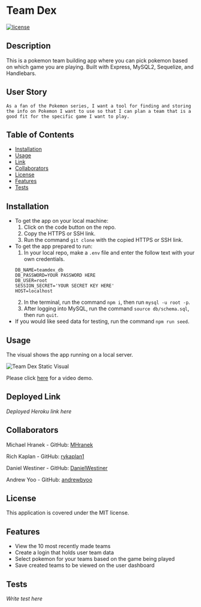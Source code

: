 # Team Dex
[![license](https://img.shields.io/badge/license-MIT-blue)](./LICENSE)
## Description
This is a pokemon team building app where you can pick pokemon based on which game you are playing. Built with Express, MySQL2, Sequelize, and Handlebars.

## User Story
```
As a fan of the Pokemon series, I want a tool for finding and storing the info on Pokemon I want to use so that I can plan a team that is a good fit for the specific game I want to play.
```

## Table of Contents
- [Installation](#installation)
- [Usage](#usage)
- [Link](#link)
- [Collaborators](#collaborators)
- [License](#license)
- [Features](#features)
- [Tests](#tests)

## Installation
- To get the app on your local machine:
  1. Click on the code button on the repo.
  2. Copy the HTTPS or SSH link.
  3. Run the command `git clone` with the copied HTTPS or SSH link.
- To get the app prepared to run:
  1. In your local repo, make a `.env` file and enter the follow text with your own credentials.
    ```
    DB_NAME=teamdex_db
    DB_PASSWORD=YOUR PASSWORD HERE
    DB_USER=root
    SESSION_SECRET='YOUR SECRET KEY HERE'
    HOST=localhost
    ```
  2. In the terminal, run the command `npm i`, then run `mysql -u root -p`.
  3. After logging into MySQL, run the command `source db/schema.sql`, then run `quit`.
- If you would like seed data for testing, run the command `npm run seed`.

## Usage
The visual shows the app running on a local server.

![Team Dex Static Visual](./assets/imageFileNameAndExtensionHere)

Please click [here](linkToVideoHere) for a video demo.

## Deployed Link
*Deployed Heroku link here*

## Collaborators
Michael Hranek - GitHub: [MHranek](https://github.com/MHranek)

Rich Kaplan - GitHub: [rykaplan1](https://github.com/rykaplan1)

Daniel Westiner - GitHub: [DanielWestiner](https://github.com/DanielWestiner)

Andrew Yoo - GitHub: [andrewbyoo](https://github.com/andrewbyoo)

## License
This application is covered under the MIT license.

## Features
- View the 10 most recently made teams
- Create a login that holds user team data
- Select pokemon for your teams based on the game being played
- Save created teams to be viewed on the user dashboard

## Tests
*Write test here*
